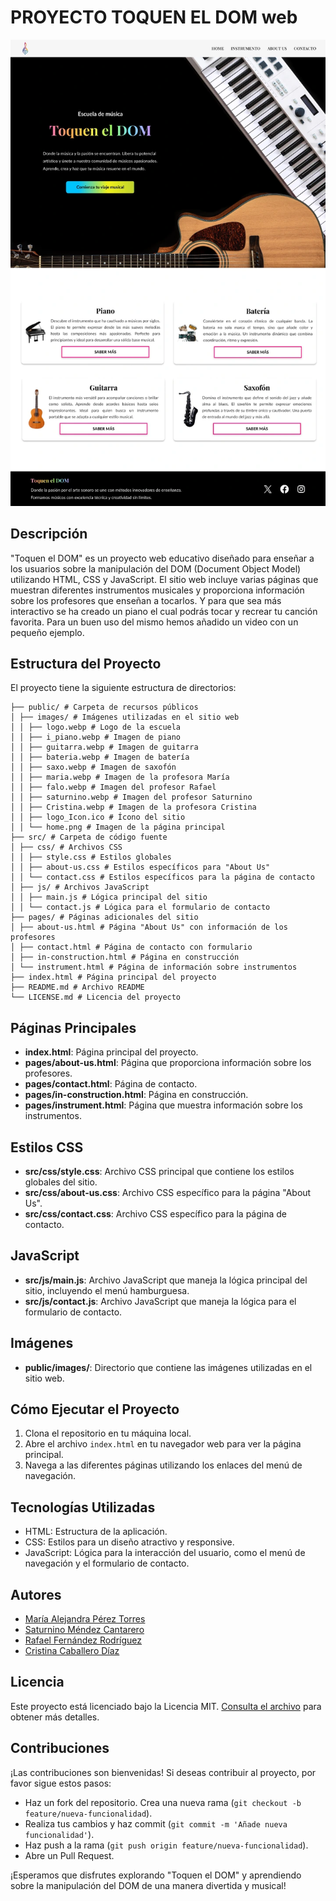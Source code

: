 # PROYECTO TOQUEN EL DOM web

![¡Bienvenidos a TOQUEN EL DOM!](/public/images/home.webp)

## Descripción

"Toquen el DOM" es un proyecto web educativo diseñado para enseñar a los usuarios sobre la manipulación del DOM (Document Object Model) utilizando HTML, CSS y JavaScript. El sitio web incluye varias páginas que muestran diferentes instrumentos musicales y proporciona información sobre los profesores que enseñan a tocarlos. Y para que sea más interactivo se ha creado un piano el cual podrás tocar y recrear tu canción favorita. Para un buen uso del mismo hemos añadido un video con un pequeño ejemplo.

## Estructura del Proyecto

El proyecto tiene la siguiente estructura de directorios:

```toquen-el-dom/
├── public/ # Carpeta de recursos públicos
│ ├── images/ # Imágenes utilizadas en el sitio web
│ │ ├── logo.webp # Logo de la escuela
│ │ ├── i_piano.webp # Imagen de piano
│ │ ├── guitarra.webp # Imagen de guitarra
│ │ ├── bateria.webp # Imagen de batería
│ │ ├── saxo.webp # Imagen de saxofón
│ │ ├── maria.webp # Imagen de la profesora María
│ │ ├── falo.webp # Imagen del profesor Rafael
│ │ ├── saturnino.webp # Imagen del profesor Saturnino
│ │ ├── Cristina.webp # Imagen de la profesora Cristina
│ │ ├── logo_Icon.ico # Ícono del sitio
│ │ └── home.png # Imagen de la página principal
├── src/ # Carpeta de código fuente
│ ├── css/ # Archivos CSS
│ │ ├── style.css # Estilos globales
│ │ ├── about-us.css # Estilos específicos para "About Us"
│ │ └── contact.css # Estilos específicos para la página de contacto
│ ├── js/ # Archivos JavaScript
│ │ ├── main.js # Lógica principal del sitio
│ │ └── contact.js # Lógica para el formulario de contacto
├── pages/ # Páginas adicionales del sitio
│ ├── about-us.html # Página "About Us" con información de los profesores
│ ├── contact.html # Página de contacto con formulario
│ ├── in-construction.html # Página en construcción
│ └── instrument.html # Página de información sobre instrumentos
├── index.html # Página principal del proyecto
├── README.md # Archivo README
└── LICENSE.md # Licencia del proyecto
```

## Páginas Principales

- **index.html**: Página principal del proyecto.
- **pages/about-us.html**: Página que proporciona información sobre los profesores.
- **pages/contact.html**: Página de contacto.
- **pages/in-construction.html**: Página en construcción.
- **pages/instrument.html**: Página que muestra información sobre los instrumentos.

## Estilos CSS

- **src/css/style.css**: Archivo CSS principal que contiene los estilos globales del sitio.
- **src/css/about-us.css**: Archivo CSS específico para la página "About Us".
- **src/css/contact.css**: Archivo CSS específico para la página de contacto.

## JavaScript

- **src/js/main.js**: Archivo JavaScript que maneja la lógica principal del sitio, incluyendo el menú hamburguesa.
- **src/js/contact.js**: Archivo JavaScript que maneja la lógica para el formulario de contacto.

## Imágenes

- **public/images/**: Directorio que contiene las imágenes utilizadas en el sitio web.

## Cómo Ejecutar el Proyecto

1. Clona el repositorio en tu máquina local.
2. Abre el archivo `index.html` en tu navegador web para ver la página principal.
3. Navega a las diferentes páginas utilizando los enlaces del menú de navegación.

## Tecnologías Utilizadas

- HTML: Estructura de la aplicación.
- CSS: Estilos para un diseño atractivo y responsive.
- JavaScript: Lógica para la interacción del usuario, como el menú de navegación y el formulario de contacto.

## Autores

- [María Alejandra Pérez Torres](https://github.com/mariaprez32)
- [Saturnino Méndez Cantarero](https://github.com/FrostyValue)
- [Rafael Fernández Rodríguez](https://github.com/FaloCurso)
- [Cristina Caballero Díaz](https://github.com/CristinaCabdi)

## Licencia

Este proyecto está licenciado bajo la Licencia MIT. [Consulta el archivo](LICENSE.md) para obtener más detalles.

## Contribuciones

¡Las contribuciones son bienvenidas! Si deseas contribuir al proyecto, por favor sigue estos pasos:

- Haz un fork del repositorio.
  Crea una nueva rama (`git checkout -b feature/nueva-funcionalidad`).
- Realiza tus cambios y haz commit (`git commit -m 'Añade nueva funcionalidad'`).
- Haz push a la rama (`git push origin feature/nueva-funcionalidad`).
- Abre un Pull Request.

¡Esperamos que disfrutes explorando "Toquen el DOM" y aprendiendo sobre la manipulación del DOM de una manera divertida y musical!

